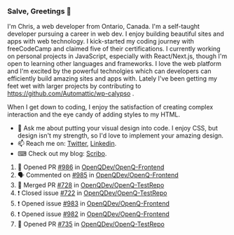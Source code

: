 ### Salve, Greetings 👋

I'm Chris, a web developer from Ontario, Canada. I'm a self-taught developer pursuing a career in web dev. I enjoy building beautiful sites and apps with web technology.
I kick-started my coding journey with freeCodeCamp and claimed five of their certifications.  I currently working on personal projects in JavaScript, especially with React/Next.js, though I'm open to learning other languages and frameworks. I love the web platform and I'm excited by the powerful technolgies which can developers can efficiently build amazing sites and apps with. Lately I've been getting my feet wet with larger projects by contributing to https://github.com/Automattic/wp-calypso .

When I get down to coding, I enjoy the satisfaction of creating complex interaction and the eye candy of adding styles to my HTML. 

- 💬 Ask me about putting your visual design into code. I enjoy CSS, but design isn't my strength, so I'd love to implement your amazing design.
- 📫 Reach me on: [Twitter](https://twitter.com/Christo28120856), [Linkedin](https://www.linkedin.com/in/christopher-stevers-07b9a5204/).
- ⌨ Check out my blog: [Scribo](https://christopherstevers.cf).
<!--
**Christopher-Stevers/Christopher-Stevers** is a ✨ _special_ ✨ repository because its `README.md` (this file) appears on your GitHub profile.

Here are some ideas to get you started:

- 🔭 I’m currently working on ...
- 🌱 I’m currently learning ...
- 👯 I’m looking to collaborate on ...
- 🤔 I’m looking for help with ...
- 😄 Pronouns: ...
- ⚡ Fun fact: ...
-->

<!--START_SECTION:activity-->
1. 💪 Opened PR [#986](https://github.com/OpenQDev/OpenQ-Frontend/pull/986) in [OpenQDev/OpenQ-Frontend](https://github.com/OpenQDev/OpenQ-Frontend)
2. 🗣 Commented on [#985](https://github.com/OpenQDev/OpenQ-Frontend/issues/985) in [OpenQDev/OpenQ-Frontend](https://github.com/OpenQDev/OpenQ-Frontend)
3. 🎉 Merged PR [#728](https://github.com/OpenQDev/OpenQ-TestRepo/pull/728) in [OpenQDev/OpenQ-TestRepo](https://github.com/OpenQDev/OpenQ-TestRepo)
4. ❗️ Closed issue [#722](https://github.com/OpenQDev/OpenQ-TestRepo/issues/722) in [OpenQDev/OpenQ-TestRepo](https://github.com/OpenQDev/OpenQ-TestRepo)
5. ❗️ Opened issue [#983](https://github.com/OpenQDev/OpenQ-Frontend/issues/983) in [OpenQDev/OpenQ-Frontend](https://github.com/OpenQDev/OpenQ-Frontend)
6. ❗️ Opened issue [#982](https://github.com/OpenQDev/OpenQ-Frontend/issues/982) in [OpenQDev/OpenQ-Frontend](https://github.com/OpenQDev/OpenQ-Frontend)
7. 💪 Opened PR [#735](https://github.com/OpenQDev/OpenQ-TestRepo/pull/735) in [OpenQDev/OpenQ-TestRepo](https://github.com/OpenQDev/OpenQ-TestRepo)
<!--END_SECTION:activity-->
